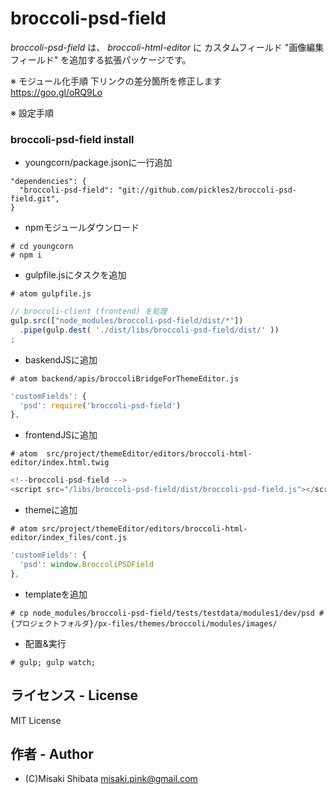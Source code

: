 # broccoli-psd-field

_broccoli-psd-field_ は、 _broccoli-html-editor_ に カスタムフィールド "画像編集フィールド" を追加する拡張パッケージです。

※ モジュール化手順
下リンクの差分箇所を修正します  
https://goo.gl/oRQ9Lo

※ 設定手順
### broccoli-psd-field install
- youngcorn/package.jsonに一行追加
```
"dependencies": {
  "broccoli-psd-field": "git://github.com/pickles2/broccoli-psd-field.git",
}
```
- npmモジュールダウンロード
```
# cd youngcorn
# npm i
```

- gulpfile.jsにタスクを追加
```
# atom gulpfile.js
```
```js
// broccoli-client (frontend) を処理
gulp.src(["node_modules/broccoli-psd-field/dist/*"])
  .pipe(gulp.dest( './dist/libs/broccoli-psd-field/dist/' ))
;
```

- baskendJSに追加  
```
# atom backend/apis/broccoliBridgeForThemeEditor.js
```
```js
'customFields': {
  'psd': require('broccoli-psd-field')
},
```

- frontendJSに追加  
```
# atom  src/project/themeEditor/editors/broccoli-html-editor/index.html.twig
```
```js
<!--broccoli-psd-field -->
<script src="/libs/broccoli-psd-field/dist/broccoli-psd-field.js"></script>

```

- themeに追加  
```
# atom src/project/themeEditor/editors/broccoli-html-editor/index_files/cont.js
```
```js
'customFields': {
  'psd': window.BroccoliPSDField
},
```

- templateを追加
```
# cp node_modules/broccoli-psd-field/tests/testdata/modules1/dev/psd #{プロジェクトフォルダ}/px-files/themes/broccoli/modules/images/
```

- 配置&実行
```
# gulp; gulp watch;
```

## ライセンス - License

MIT License


## 作者 - Author

- (C)Misaki Shibata <misaki.pink@gmail.com>
